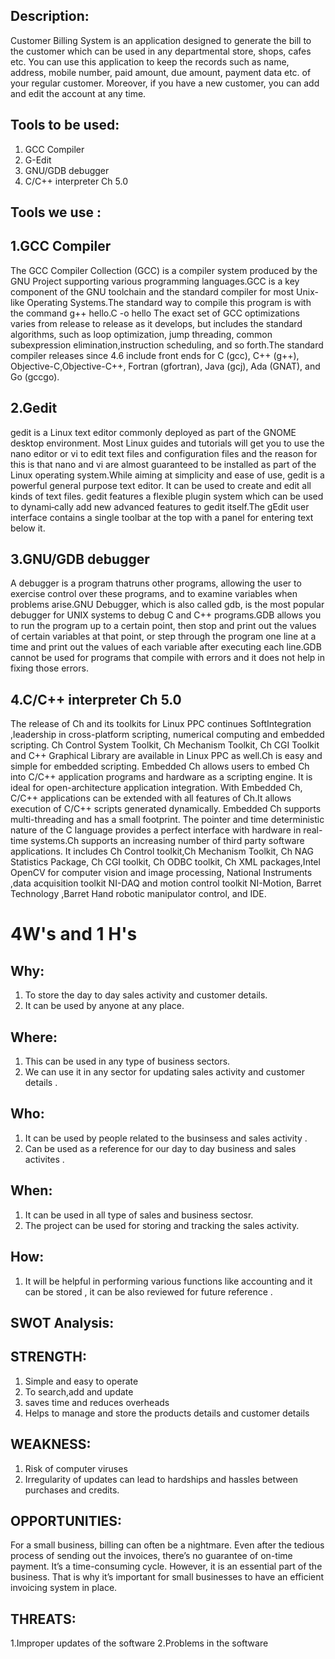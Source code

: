 ## Description:
Customer Billing System is an application designed to generate the bill to the customer which can be used in any departmental store, shops, cafes etc. You can use this application to keep the records such as name, address, mobile number, paid amount, due amount, payment data etc. of your regular customer. Moreover, if you have a new customer, you can add and edit the account at any time.

## Tools to be used:
1. GCC Compiler
2. G-Edit
3. GNU/GDB debugger
4. C/C++ interpreter Ch 5.0       

## Tools we use :

## 1.GCC Compiler
The GCC Compiler Collection (GCC) is a compiler system produced by the GNU Project supporting various programming languages.GCC is a key component of the GNU toolchain and the standard compiler for most Unix-like Operating Systems.The standard way to compile this program is with the command g++ hello.C -o hello The exact set of GCC optimizations varies from release to release as it develops, but includes the standard algorithms, such as loop optimization, jump threading, common subexpression elimination,instruction scheduling, and so forth.The standard compiler releases since 4.6 include front ends for C (gcc), C++ (g++), Objective-C,Objective-C++, Fortran (gfortran), Java (gcj), Ada (GNAT), and Go (gccgo).

## 2.Gedit
gedit is a Linux text editor commonly deployed as part of the GNOME desktop environment. Most Linux guides and tutorials will get you to use the nano editor or vi to edit text files and configuration files and the reason for this is that nano and vi are almost guaranteed to be installed as part of the Linux operating system.While aiming at simplicity and ease of use, gedit is a powerful general purpose text editor. It can be used to create and edit all kinds of text files. gedit features a flexible plugin system which can be used to dynami‐cally add new advanced features to gedit itself.The gEdit user interface contains a single toolbar at the top with a panel for entering text below it.

## 3.GNU/GDB debugger
A debugger is a program thatruns other programs, allowing the user to exercise control over these programs, and to examine variables when problems arise.GNU Debugger, which is also called gdb, is the most popular debugger for UNIX systems to debug C and C++ programs.GDB allows you to run the program up to a certain point, then stop and print out the values of certain variables at that point, or step through the program one line at a time and print out the values of each variable after executing each line.GDB cannot be used for programs that compile with errors and it does not help in fixing those errors.

## 4.C/C++ interpreter Ch 5.0
The release of Ch and its toolkits for Linux PPC continues SoftIntegration ,leadership in cross-platform scripting, numerical computing and embedded scripting. Ch Control System Toolkit, Ch Mechanism Toolkit, Ch CGI Toolkit and C++ Graphical Library are available in Linux PPC as well.Ch is easy and simple for embedded scripting. Embedded Ch allows users to embed Ch into C/C++ application programs and hardware as a scripting engine. It is ideal for open-architecture application integration. With Embedded Ch, C/C++ applications can be extended with all features of Ch.It allows execution of C/C++ scripts generated dynamically. Embedded Ch supports multi-threading and has a small footprint. The pointer and time deterministic nature of the C language provides a perfect interface with hardware in real-time systems.Ch supports an increasing number of third party software applications. It includes Ch Control toolkit,Ch Mechanism Toolkit, Ch NAG Statistics Package, Ch CGI toolkit, Ch ODBC toolkit, Ch XML packages,Intel OpenCV for computer vision and image processing, National Instruments ,data acquisition toolkit NI-DAQ and motion control toolkit NI-Motion, Barret Technology ,Barret Hand robotic manipulator control, and IDE.

# 4W's and 1 H's
## Why:
1. To store the day to day sales activity and customer details.
2. It can be used by anyone at any place.


## Where:
1. This can be used in any type of business sectors.
2. We can use it in any sector for updating sales activity and customer details .

## Who:
1. It can be used by people related to the businsess and sales activity .
2. Can be used as a reference for our day to day business and sales activites .

## When:
1. It can be used in all type of sales and business sectosr.
2. The project can be used for storing and tracking the sales activity.

## How:
1. It will be helpful in performing various functions like accounting and it can be stored , it can be also reviewed for future reference .


## SWOT Analysis:

## STRENGTH:
1. Simple and easy to operate
2. To search,add and update
3. saves time and reduces overheads
4. Helps to manage and store the products details and customer details 

## WEAKNESS:
1. Risk of computer viruses
2. Irregularity of updates can lead to hardships and hassles between purchases and credits.

## OPPORTUNITIES:
For a small business, billing can often be a nightmare. Even after the tedious process of sending out the invoices, there’s no guarantee of on-time payment. It’s a time-consuming cycle. However, it is an essential part of the business. That is why it’s important for small businesses to have an efficient invoicing system in place.

## THREATS: 
1.Improper updates of the software
2.Problems in the software 



